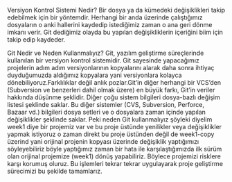 Versiyon Kontrol Sistemi Nedir? 
Bir dosya ya da kümedeki değişiklikleri takip edebilmek için bir yöntemdir. Herhangi bir anda üzerinde çalıştığımız dosyaların o anki hallerini kaydedip istediğimiz zaman o ana geri dönme imkanı verir. Git dediğimiz olayda bu yapılan değişikliklerin içeriğini biim için takip edip kaydeder.

Git Nedir ve Neden Kullanmalıyız?
Git, yazılım geliştirme süreçlerinde kullanılan bir versiyon kontrol sistemidir. Git sayesinde yapacağımız projelerin adım adım versiyonlarının kopyalarını alarak daha sonra ihtiyaç duyduğumuzda aldığımız kopyalara yani versiyonlara kolayca dönebiliyoruz.Farklılıklar değil anlık pozlar.Git’in diğer herhangi bir VCS’den (Subversion ve benzerleri dahil olmak üzere) en büyük farkı, Git’in veriler hakkında düşünme şeklidir. Diğer çoğu sistem bilgileri dosya-bazlı değişim listesi şeklinde saklar. Bu diğer sistemler (CVS, Subversion, Perforce, Bazaar vd.) bilgileri dosya setleri ve o dosyalara zaman içinde yapılan değişiklikler şeklinde saklar. Peki neden Git kullanmalıyız şöyleki diyelim week1 diye bir projemiz var ve bu proje üstünde yenilikler veya değişiklikler yapmak istiyoruz o zaman direkt bu proje üstünden değil de week1-copy üzerind yani orijinal projenin kopyası üzerinde değişiklik yaptığımızı söyleyebiliriz böyle yaptığımız zaman bir hata ile karşılaştığımızda ilk sürüm olan orijinal projemize (week1) dönüş yapabiliriz. Böylece projemizi risklere karşı korumuş oluruz. Bu işlemleri tekrar tekrar uygulayarak proje geliştirme sürecimizi bu şekilde tamamlarız.
